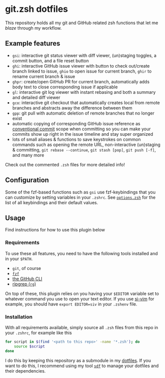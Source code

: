 # git.zsh dotfiles

This repository holds all my git and GitHub related zsh functions that let me
*blaze* through my workflow.

## Example features

- `gsi`: interactive git status viewer with diff viewer, (un)staging toggles,
  a commit button, and a file reset button
- `ghi`: interactive GitHub issue viewer with button to check out/create branch
  linked to issue, `ghio` to open issue for current branch, `ghir` to rename
  current branch & issue
- `ghpr`: create/open GitHub PR for current branch, automatically adds body text
  to close corresponding issue if applicable
- `gl`: interactive git log viewer with instant rebasing and both a summary and
  detailed diff viewer
- `gco`: interactive git checkout that automatically creates local from remote
  branches and abstracts away the difference between them
- `gpp`: git pull with automatic deletion of remote branches that no longer exist
- automatic copying of corresponding GitHub issue reference as [conventional
  commit](https://www.conventionalcommits.org/en/v1.0.0/) scope when committing
  so you can make your commits show up right in the issue timeline and stay
  super organized
- lots of small aliases & functions to save keystrokes on common commands such
  as opening the remote URL, non-interactive (un)staging & committing, `git
  rebase --continue`, `git stash [pop]`, `git push [-f]`, and many more

Check out the commented `.zsh` files for more detailed info!

## Configuration

Some of the fzf-based functions such as `gsi` use fzf-keybindings that you can
customize by setting variables in your `.zshrc`. See
[`options.zsh`](./options.zsh) for the list of all keybindings and their default
values.

## Usage

Find instructions for how to use this plugin below

### Requirements

To use these all features, you need to have the following tools installed and in
your `$PATH`.

- `git`, of course
- [`fzf`](https://github.com/junegunn/fzf)
- [the GitHub CLI](https://cli.github.com/)
- [ripgrep (`rg`)](https://github.com/BurntSushi/ripgrep)

On top of these, this plugin relies on you having your `$EDITOR` variable set to
whatever command you use to open your text editor. If you use
[si-vim](https://github.com/jannis-baum/si-vim.zsh) for example, you should have
`export EDITOR=siv` in your `.zshenv` file.

### Installation

With all requirements available, simply source all `.zsh` files from this repo
in your `.zshrc`, for example like this

```zsh
for script in $(find '<path to this repo>' -name '*.zsh'); do
    source $script
done
```

I do this by keeping this repository as a submodule in my
[dotfiles](https://github.com/jannis-baum/dotfiles.git). If you want to do this,
I recommend using my tool
[`sdf`](https://github.com/jannis-baum/sync-dotfiles.zsh) to manage your
dotfiles and their dependencies.

